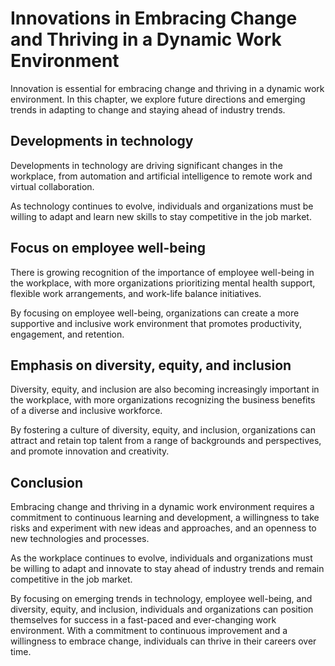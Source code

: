 Innovations in Embracing Change and Thriving in a Dynamic Work Environment
========================================================================================================

Innovation is essential for embracing change and thriving in a dynamic work environment. In this chapter, we explore future directions and emerging trends in adapting to change and staying ahead of industry trends.

Developments in technology
--------------------------

Developments in technology are driving significant changes in the workplace, from automation and artificial intelligence to remote work and virtual collaboration.

As technology continues to evolve, individuals and organizations must be willing to adapt and learn new skills to stay competitive in the job market.

Focus on employee well-being
----------------------------

There is growing recognition of the importance of employee well-being in the workplace, with more organizations prioritizing mental health support, flexible work arrangements, and work-life balance initiatives.

By focusing on employee well-being, organizations can create a more supportive and inclusive work environment that promotes productivity, engagement, and retention.

Emphasis on diversity, equity, and inclusion
--------------------------------------------

Diversity, equity, and inclusion are also becoming increasingly important in the workplace, with more organizations recognizing the business benefits of a diverse and inclusive workforce.

By fostering a culture of diversity, equity, and inclusion, organizations can attract and retain top talent from a range of backgrounds and perspectives, and promote innovation and creativity.

Conclusion
----------

Embracing change and thriving in a dynamic work environment requires a commitment to continuous learning and development, a willingness to take risks and experiment with new ideas and approaches, and an openness to new technologies and processes.

As the workplace continues to evolve, individuals and organizations must be willing to adapt and innovate to stay ahead of industry trends and remain competitive in the job market.

By focusing on emerging trends in technology, employee well-being, and diversity, equity, and inclusion, individuals and organizations can position themselves for success in a fast-paced and ever-changing work environment. With a commitment to continuous improvement and a willingness to embrace change, individuals can thrive in their careers over time.
